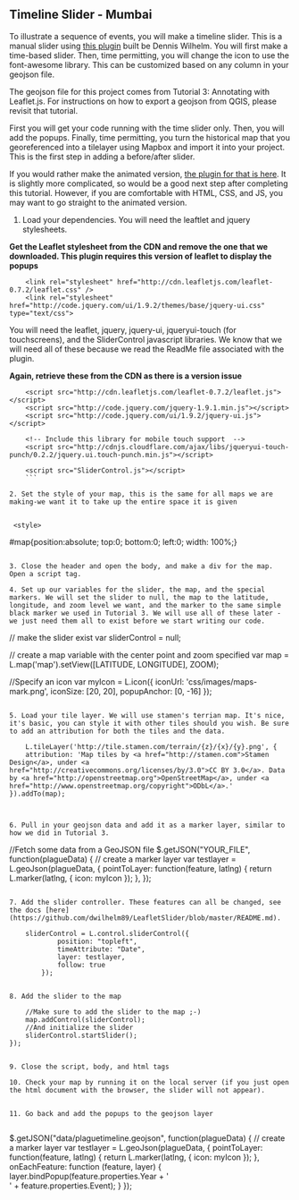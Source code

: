 ## Timeline Slider - Mumbai

To illustrate a sequence of events, you will make a timeline slider. This is a manual slider using [this plugin](https://github.com/dwilhelm89/LeafletSlider) built be Dennis Wilhelm. You will first make a time-based slider. Then, time permitting, you will change the icon to use the font-awesome library. This can be customized based on any column in your geojson file. 

The geojson file for this project comes from Tutorial 3: Annotating with Leaflet.js. For instructions on how to export a geojson from QGIS, please revisit that tutorial. 

First you will get your code running with the time slider only. Then, you will add the popups. Finally, time permitting, you turn the historical map that you georeferenced into a tilelayer using Mapbox and import it into your project. This is the first step in adding a before/after slider.

If you would rather make the animated version, [the plugin for that is here](http://skeate.github.io/Leaflet.timeline/). It is slightly more complicated, so would be a good next step after completing this tutorial. However, if you are comfortable with HTML, CSS, and JS, you may want to go straight to the animated version. 

    
1. Load your dependencies. You will need the leaftlet and jquery stylesheets.

****Get the Leaflet stylesheet from the CDN and remove the one that we downloaded. This plugin requires this version of leaflet to display the popups****

    
```
    <link rel="stylesheet" href="http://cdn.leafletjs.com/leaflet-0.7.2/leaflet.css" />
    <link rel="stylesheet" href="http://code.jquery.com/ui/1.9.2/themes/base/jquery-ui.css" type="text/css">

```

You will need the leaflet, jquery, jquery-ui, jqueryui-touch (for touchscreens), and the SliderControl javascript libraries. We know that we will need all of these because we read the ReadMe file associated with the plugin.

****Again, retrieve these from the CDN as there is a version issue****

```
    <script src="http://cdn.leafletjs.com/leaflet-0.7.2/leaflet.js"></script>
    <script src="http://code.jquery.com/jquery-1.9.1.min.js"></script>
    <script src="http://code.jquery.com/ui/1.9.2/jquery-ui.js"></script>

    <!-- Include this library for mobile touch support  -->
    <script src="http://cdnjs.cloudflare.com/ajax/libs/jqueryui-touch-punch/0.2.2/jquery.ui.touch-punch.min.js"></script>

    <script src="SliderControl.js"></script>
    ```
    
2. Set the style of your map, this is the same for all maps we are making-we want it to take up the entire space it is given
 
```   
     <style>
  #map{position:absolute; top:0; bottom:0; left:0; width: 100%;}
    </style>
```

3. Close the header and open the body, and make a div for the map. Open a script tag.

4. Set up our variables for the slider, the map, and the special markers. We will set the slider to null, the map to the latitude, longitude, and zoom level we want, and the marker to the same simple black marker we used in Tutorial 3. We will use all of these later - we just need them all to exist before we start writing our code. 

```
// make the slider exist
    var sliderControl = null;
    
// create a map variable with the center point and zoom specified
    var map = L.map('map').setView([LATITUDE, LONGITUDE], ZOOM);

//Specify an icon
var myIcon = L.icon({
iconUrl: 'css/images/maps-mark.png',
  iconSize: [20, 20],
  popupAnchor: [0, -16]
});
```

5. Load your tile layer. We will use stamen's terrian map. It's nice, it's basic, you can style it with other tiles should you wish. Be sure to add an attribution for both the tiles and the data. 

```
        L.tileLayer('http://tile.stamen.com/terrain/{z}/{x}/{y}.png', {
        attribution: 'Map tiles by <a href="http://stamen.com">Stamen Design</a>, under <a href="http://creativecommons.org/licenses/by/3.0">CC BY 3.0</a>. Data by <a href="http://openstreetmap.org">OpenStreetMap</a>, under <a href="http://www.openstreetmap.org/copyright">ODbL</a>.'
    }).addTo(map);
    
```


6. Pull in your geojson data and add it as a marker layer, similar to how we did in Tutorial 3.

```
//Fetch some data from a GeoJSON file
$.getJSON("YOUR_FILE", function(plagueData) {
    // create a marker layer
    var testlayer = L.geoJson(plagueData, {
        pointToLayer: function(feature, latlng) {
            return L.marker(latlng, {
            icon: myIcon
            });
        },
        });
```

7. Add the slider controller. These features can all be changed, see the docs [here](https://github.com/dwilhelm89/LeafletSlider/blob/master/README.md).

```
        sliderControl = L.control.sliderControl({
                position: "topleft",
                timeAttribute: "Date",
                layer: testlayer,
                follow: true
            });

```

8. Add the slider to the map

```
        //Make sure to add the slider to the map ;-)
        map.addControl(sliderControl);
        //And initialize the slider
        sliderControl.startSlider();
    });

```

9. Close the script, body, and html tags

10. Check your map by running it on the local server (if you just open the html document with the browser, the slider will not appear).


11. Go back and add the popups to the geojson layer


```
$.getJSON("data/plaguetimeline.geojson", function(plagueData) {
    // create a marker layer
    var testlayer = L.geoJson(plagueData, {
        pointToLayer: function(feature, latlng) {
            return L.marker(latlng, {
            icon: myIcon
            });
        },
        onEachFeature: function (feature, layer) {
            layer.bindPopup(feature.properties.Year + '<br/>' + feature.properties.Event);
            }
        });
```



